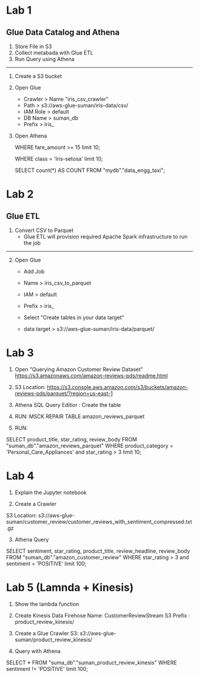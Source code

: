Lab 1
======

Glue Data Catalog and Athena 
----------------------------

1. Store File in S3 
2. Collect metabada with Glue ETL 
3. Run Query using Athena 
----------------------------

1. Create a S3 bucket

2. Open Glue 
    - Crawler   > Name "iris_csv_crawler"
    - Path      > s3://aws-glue-suman/iris-data/csv/
    - IAM Role  > default
    - DB Name   > suman_db
    - Prefix    > iris_

3. Open Athena 
    
    WHERE fare_amount >= 15
    limit 10;

    WHERE class = 'Iris-setosa'
    limit 10;

    SELECT count(*) AS COUNT FROM "mydb"."data_engg_taxi";

Lab 2
======

Glue ETL
--------

1. Convert CSV to Parquet 
    - Glue ETL will provision required Apache Spark infrastructure to run the job

----------------------------

2. Open Glue 
    - Add Job 
    - Name      > iris_csv_to_parquet
    - IAM       > default
    - Prefix    > iris_

    - Select "Create tables in your data target"
    - data target > s3://aws-glue-suman/iris-data/parquet/

Lab 3 
======

1. Open "Querying Amazon Customer Review Dataset"
    https://s3.amazonaws.com/amazon-reviews-pds/readme.html
    
2. S3 Location: https://s3.console.aws.amazon.com/s3/buckets/amazon-reviews-pds/parquet/?region=us-east-1

3. Athena SQL Query Editior : Create the table 

4. RUN: MSCK REPAIR TABLE amazon_reviews_parquet

5. RUN:

SELECT product_title, star_rating, review_body
FROM "suman_db"."amazon_reviews_parquet" 
WHERE product_category = 'Personal_Care_Appliances'
and star_rating > 3
limit 10;


Lab 4
======

1. Explain the Jupyter notebook 

2. Create a Crawler 

S3 Location: s3://aws-glue-suman/customer_review/customer_reviews_with_sentiment_compressed.txt.gz

3. Athena Query 

SELECT sentiment, star_rating, product_title, review_headline, review_body
FROM "suman_db"."amazon_customer_review"
WHERE star_rating > 3 and sentiment = 'POSITIVE'
limit 100;

Lab 5 (Lamnda + Kinesis)
========================

1. Show the lambda function 
2. Create Kinesis Data Firehose
    Name:   CustomerReviewStream
    S3 Prefix : product_review_kinesis/

3. Create a Glue Crawler 
    S3: s3://aws-glue-suman/product_review_kinesis/
4. Query with Athena 

SELECT * FROM "suma_db"."suman_product_review_kinesis" 
WHERE sentiment != 'POSITIVE'
limit 100;